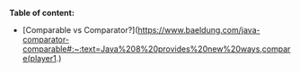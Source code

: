 **Table of content:**

- [Comparable vs Comparator?](https://www.baeldung.com/java-comparator-comparable#:~:text=Java%208%20provides%20new%20ways,compare(player1.)
